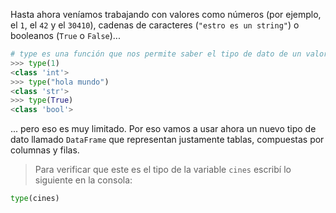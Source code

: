 Hasta ahora veníamos trabajando con valores como números (por ejemplo, el `1`, el `42` y el `30410`), cadenas de caracteres (`"estro es un string"`) o booleanos (`True` o `False`)...


```python
# type es una función que nos permite saber el tipo de dato de un valor
>>> type(1)
<class 'int'>
>>> type("hola mundo")
<class 'str'>
>>> type(True)
<class 'bool'>
```
... pero eso es muy limitado. Por eso vamos a usar ahora un nuevo tipo de dato llamado `DataFrame` que representan justamente tablas, compuestas por columnas y filas.

> Para verificar que este es el tipo de la variable `cines` escribí lo siguiente en la consola:
>
```python
type(cines)
```
